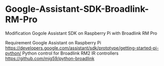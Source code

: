 # Google-Assistant-SDK-Broadlink-RM-Pro
Modification Gogole Assistant SDK on Raspberry Pi with Broadlink RM Pro

Requirement
Google Assistant on Raspberry Pi
https://developers.google.com/assistant/sdk/prototype/getting-started-pi-python/
Python control for Broadlink RM2 IR controllers
https://github.com/mjg59/python-broadlink


